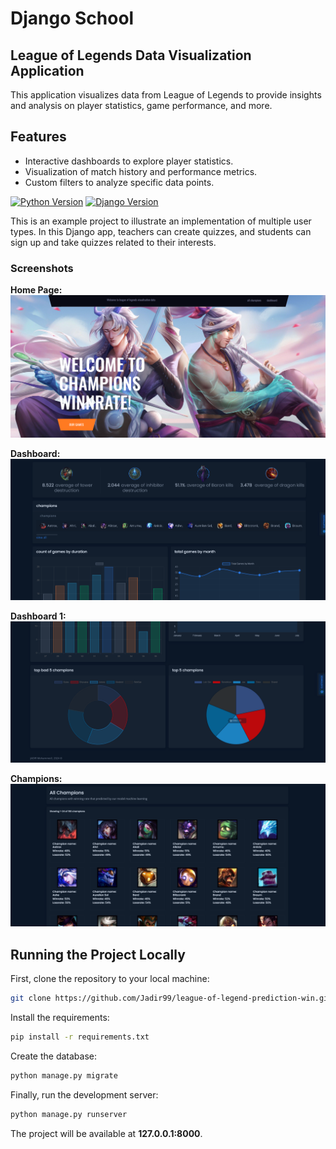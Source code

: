# Django School
## League of Legends Data Visualization Application

This application visualizes data from League of Legends to provide insights and analysis on player statistics, game performance, and more.

## Features

- Interactive dashboards to explore player statistics.
- Visualization of match history and performance metrics.
- Custom filters to analyze specific data points.

[![Python Version](https://img.shields.io/badge/python-3.9-brightgreen.svg)](https://python.org)
[![Django Version](https://img.shields.io/badge/django-5.1.1-brightgreen.svg)](https://djangoproject.com)

This is an example project to illustrate an implementation of multiple user types. In this Django app, teachers can create quizzes, and students can sign up and take quizzes related to their interests.

### Screenshots

**Home Page:**
![Home Page](./league_of_legends/static/assets/img/homepage.png)

**Dashboard:**
![Dashboard](./league_of_legends/static/assets/img/dashboard.png)

**Dashboard 1:**
![Dashboard 1](./league_of_legends/static/assets/img/dashboard2.png)

**Champions:**
![Champions](./league_of_legends/static/assets/img/champs.png)



## Running the Project Locally

First, clone the repository to your local machine:

```bash
git clone https://github.com/Jadir99/league-of-legend-prediction-win.git
```

Install the requirements:

```bash
pip install -r requirements.txt
```

Create the database:

```bash
python manage.py migrate
```

Finally, run the development server:

```bash
python manage.py runserver
```

The project will be available at **127.0.0.1:8000**.


